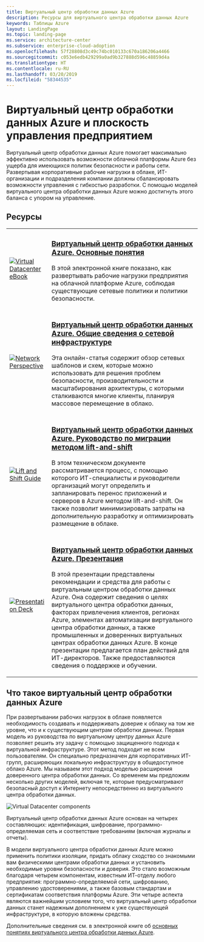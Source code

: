 ```yaml
---
title: Виртуальный центр обработки данных Azure
description: Ресурсы для виртуального центра обработки данных Azure
keywords: Таблицы Azure
layout: LandingPage
ms.topic: landing-page
ms.service: architecture-center
ms.subservice: enterprise-cloud-adoption
ms.openlocfilehash: 57f28808d3c49c74bc010133c670a186206a4466
ms.sourcegitcommit: c053e6edb429299a0ad9b327888d596c48859d4a
ms.translationtype: HT
ms.contentlocale: ru-RU
ms.lasthandoff: 03/20/2019
ms.locfileid: "58344535"
---
```

# <a name="azure-virtual-datacenter-and-the-enterprise-control-plane"></a>Виртуальный центр обработки данных Azure и плоскость управления предприятием

Виртуальный центр обработки данных Azure помогает максимально эффективно использовать возможности облачной платформы Azure без ущерба для имеющихся политик безопасности и работы сети. Развертывая корпоративные рабочие нагрузки в облаке, ИТ-организации и подразделения компании должны сбалансировать возможности управления с гибкостью разработки. С помощью моделей виртуального центра обработки данных Azure можно достигнуть этого баланса с упором на управление.
 
## <a name="resources"></a>Ресурсы
<table>
<tr>
    <td style="width: 64px; vertical-align: middle;"><a href="https://aka.ms/VDC/Concepts"><img src="../_images/virtual-datacenter.svg" alt="Virtual Datacenter eBook" /></a></td>
    <td>
        <h3><a href="https://aka.ms/VDC/Concepts">Виртуальный центр обработки данных Azure. Основные понятия</a></h3>
        <p>В этой электронной книге показано, как развертывать рабочие нагрузки предприятия на облачной платформе Azure, соблюдая существующие сетевые политики и политики безопасности.</p>
    </td>
</tr>
<tr>
    <td style="width: 64px; vertical-align: middle;"><a href="/azure/networking/networking-virtual-datacenter"><img src="./images/vdc-network.png" alt="Network Perspective" /></a></td>
    <td>
        <h3><a href="networking-virtual-datacenter.md">Виртуальный центр обработки данных Azure. Общие сведения о сетевой инфраструктуре</a></h3>
        <p>Эта онлайн-статья содержит обзор сетевых шаблонов и схем, которые можно использовать для решения проблем безопасности, производительности и масштабирования архитектуры, с которыми сталкиваются многие клиенты, планируя массовое перемещение в облако.</p>
    </td>
</tr>
<tr>
    <td style="width: 64px; vertical-align: middle;"><a href="https://aka.ms/VDC/Lift"><img src="./images/vdc-lift-and-shift.png" alt="Lift and Shift Guide" /></a></td>
    <td>
        <h3><a href="https://aka.ms/VDC/Lift">Виртуальный центр обработки данных Azure. Руководство по миграции методом lift-and-shift</a></h3>
        <p>В этом техническом документе рассматривается процесс, с помощью которого ИТ-специалисты и руководители организаций могут определить и запланировать перенос приложений и серверов в Azure методом lift-and-shift. Он также позволит минимизировать затраты на дополнительную разработку и оптимизировать размещение в облаке.</p>
    </td>
</tr>
<tr>
    <td style="width: 64px; vertical-align: middle;"><a href="https://aka.ms/VDC/Deck"><img src="./images/vdc-deck.png" alt="Presentation Deck" /></a></td>
    <td>
        <h3><a href="https://aka.ms/VDC/Deck">Виртуальный центр обработки данных Azure. Презентация</a></h3>
        <p>В этой презентации представлены рекомендации и средства для работы с виртуальным центром обработки данных Azure. Она содержит сведения о целях виртуального центра обработки данных, факторах привлечения клиентов, регионах Azure, элементах автоматизации виртуального центра обработки данных, а также промышленных и доверенных виртуальных центрах обработки данных Azure. В конце презентации предлагается план действий для ИТ-директоров. Также предоставляются сведения о поддержке и обучении.</p>
    </td>
</tr>
</table>

## <a name="what-is-the-azure-virtual-datacenter"></a>Что такое виртуальный центр обработки данных Azure

При развертывании рабочих нагрузок в облаке появляется необходимость создавать и поддерживать доверие к облаку на том же уровне, что и к существующим центрам обработки данных. Первая модель из руководства по виртуальному центру данных Azure позволяет решить эту задачу с помощью защищенного подхода к виртуальной инфраструктуре. Этот метод подходит не всем пользователям. Он специально предназначен для корпоративных ИТ-групп, расширяющих локальную инфраструктуру в общедоступное облако Azure. Мы называем этот подход моделью расширения доверенного центра обработки данных. Со временем мы предложим несколько других моделей, включая те, которые предусматривают безопасный доступ к Интернету непосредственно из виртуального центра обработки данных.

<img src="./images/vdc-components.svg" alt="Virtual Datacenter components" style="max-width:700px;"/>

Виртуальный центр обработки данных Azure основан на четырех составляющих: идентификация, шифрование, программно-определяемая сеть и соответствие требованиям (включая журналы и отчеты).

В модели виртуального центра обработки данных Azure можно применить политики изоляции, придать облаку сходство со знакомыми вам физическими центрами обработки данных и установить необходимые уровни безопасности и доверия. Это стало возможным благодаря четырем компонентам, известным ИТ-отделу любого предприятия: программно-определяемой сети, шифрованию, управлению удостоверениями, а также базовым стандартам и сертификатам соответствия платформы Azure. Эти четыре аспекта являются важнейшим условием того, что виртуальный центр обработки данных станет надежным дополнением к уже существующей инфраструктуре, в которую вложены средства.


Дополнительные сведения см. в электронной книге об <a href="https://aka.ms/VDC/eBook">основных понятиях виртуального центра обработки данных Azure</a>.
